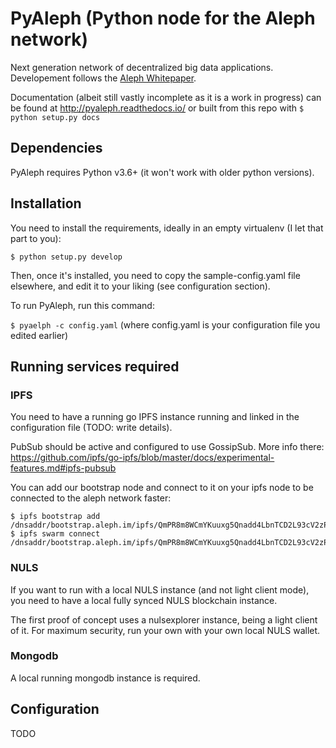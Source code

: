 # PyAleph (Python node for the Aleph network)

Next generation network of decentralized big data applications. Developement follows the [Aleph Whitepaper](https://github.com/moshemalawach/aleph-whitepaper).

Documentation (albeit still vastly incomplete as it is a work in progress) can be found at http://pyaleph.readthedocs.io/ or built from this repo with `$ python setup.py docs`

## Dependencies

PyAleph requires Python v3.6+ (it won't work with older python versions).

## Installation

You need to install the requirements, ideally in an empty virtualenv (I let
that part to you):

`$ python setup.py develop`

Then, once it's installed, you need to copy the sample-config.yaml file elsewhere,
and edit it to your liking (see configuration section).

To run PyAleph, run this command:

`$ pyaelph -c config.yaml` (where config.yaml is your configuration file you
edited earlier)

## Running services required

### IPFS

You need to have a running go IPFS instance running and linked in the configuration file (TODO: write details).

PubSub should be active and configured to use GossipSub.
More info there: https://github.com/ipfs/go-ipfs/blob/master/docs/experimental-features.md#ipfs-pubsub

You can add our bootstrap node and connect to it on your ipfs node to be connected to the aleph network faster:

```
$ ipfs bootstrap add /dnsaddr/bootstrap.aleph.im/ipfs/QmPR8m8WCmYKuuxg5Qnadd4LbnTCD2L93cV2zPW5XGVHTG
$ ipfs swarm connect /dnsaddr/bootstrap.aleph.im/ipfs/QmPR8m8WCmYKuuxg5Qnadd4LbnTCD2L93cV2zPW5XGVHTG
```

### NULS

If you want to run with a local NULS instance (and not light client mode), you need to have a local fully synced NULS blockchain instance.

The first proof of concept uses a nulsexplorer instance, being a light client of it.
For maximum security, run your own with your own local NULS wallet.

### Mongodb

A local running mongodb instance is required.

## Configuration

TODO
